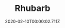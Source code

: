 ---
templateKey: blog-post
title: Rhubarb
description: The stalks are extremely tart, but make a great dessert when sweetened
featuredpost: false
date: 2020-02-10T00:00:02.711Z
featuredimage: /img/Rhubarb.png
sellPrice: 220
tags: 
  - Spring
  -  fruit
---